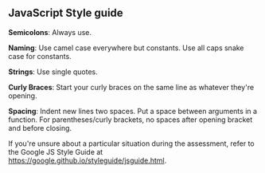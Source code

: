 ## JavaScript Style guide

**Semicolons**: Always use.

**Naming**: Use camel case everywhere but constants. Use all caps snake case for constants.

**Strings**: Use single quotes.

**Curly Braces**: Start your curly braces on the same line as whatever they're opening.

**Spacing**: Indent new lines two spaces. Put a space between arguments in a function. For parentheses/curly brackets, no spaces after opening bracket and before closing.

If you're unsure about a particular situation during the assessment, refer to the Google JS Style Guide at https://google.github.io/styleguide/jsguide.html.
